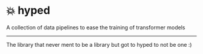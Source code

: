# :boom: hyped

A collection of data pipelines to ease the training of transformer models

---

The library that never ment to be a library but got to hyped to not be one :)
